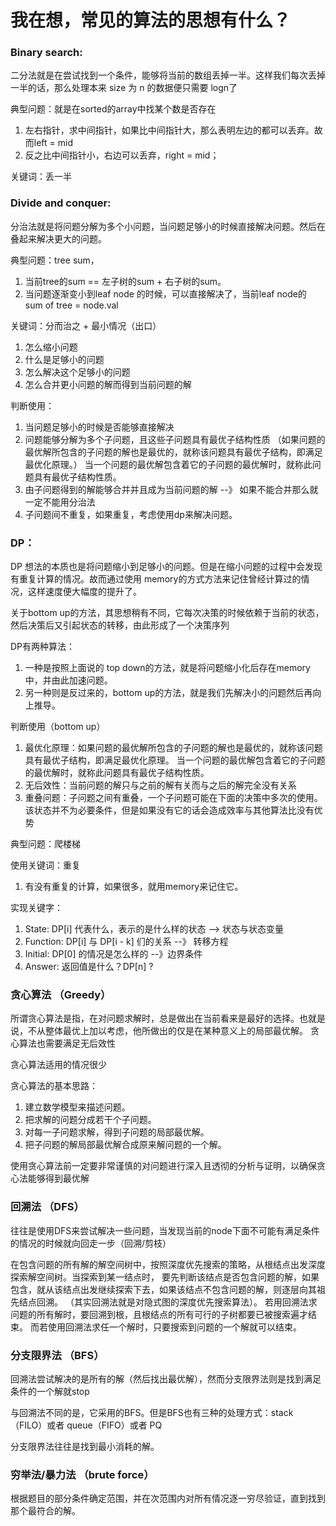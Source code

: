 
# 我在想，常见的算法的思想有什么？

### Binary search:
二分法就是在尝试找到一个条件，能够将当前的数组丢掉一半。这样我们每次丢掉一半的话，那么处理本来
size 为 n 的数据便只需要 logn了

典型问题：就是在sorted的array中找某个数是否存在
1.  左右指针，求中间指针，如果比中间指针大，那么表明左边的都可以丢弃。故而left = mid
2.  反之比中间指针小，右边可以丢弃，right = mid；

关键词：丢一半

### Divide and conquer:
分治法就是将问题分解为多个小问题，当问题足够小的时候直接解决问题。然后在叠起来解决更大的问题。

典型问题：tree sum，
1.  当前tree的sum == 左子树的sum + 右子树的sum。
2.  当问题逐渐变小到leaf node 的时候，可以直接解决了，当前leaf node的 sum of tree = node.val

关键词：分而治之 + 最小情况（出口）
1.  怎么缩小问题
2.  什么是足够小的问题
3.  怎么解决这个足够小的问题
4.  怎么合并更小问题的解而得到当前问题的解

判断使用：
1.  当问题足够小的时候是否能够直接解决
2.  问题能够分解为多个子问题，且这些子问题具有最优子结构性质 （如果问题的最优解所包含的子问题的解也是最优的，就称该问题具有最优子结构，即满足最优化原理。）
当一个问题的最优解包含着它的子问题的最优解时，就称此问题具有最优子结构性质。
3.  由子问题得到的解能够合并并且成为当前问题的解 --》 如果不能合并那么就一定不能用分治法
4.  子问题间不重复，如果重复，考虑使用dp来解决问题。
    

### DP：
DP 想法的本质也是将问题缩小到足够小的问题。但是在缩小问题的过程中会发现有重复计算的情况。故而通过使用
memory的方式方法来记住曾经计算过的情况，这样速度便大幅度的提升了。

关于bottom up的方法，其思想稍有不同，它每次决策的时候依赖于当前的状态，然后决策后又引起状态的转移，由此形成了一个决策序列

DP有两种算法：
1.  一种是按照上面说的 top down的方法，就是将问题缩小化后存在memory中，并由此加速问题。
2.  另一种则是反过来的，bottom up的方法，就是我们先解决小的问题然后再向上推导。
    

判断使用（bottom up）
1.  最优化原理：如果问题的最优解所包含的子问题的解也是最优的，就称该问题具有最优子结构，即满足最优化原理。
当一个问题的最优解包含着它的子问题的最优解时，就称此问题具有最优子结构性质。
2.  无后效性：当前问题的解只与之前的解有关而与之后的解完全没有关系
3.  重叠问题：子问题之间有重叠，一个子问题可能在下面的决策中多次的使用。该状态并不为必要条件，但是如果没有它的话会造成效率与其他算法比没有优势

典型问题：爬楼梯

使用关键词：重复
1. 有没有重复的计算，如果很多，就用memory来记住它。

实现关键字：
1. State: DP[i] 代表什么，表示的是什么样的状态 --> 状态与状态变量
2. Function: DP[i] 与 DP[i - k] 们的关系 --》 转移方程
3. Initial: DP[0] 的情况是怎么样的 --》边界条件
4. Answer: 返回值是什么？DP[n] ?

### 贪心算法 （Greedy）
所谓贪心算法是指，在对问题求解时，总是做出在当前看来是最好的选择。也就是说，不从整体最优上加以考虑，他所做出的仅是在某种意义上的局部最优解。
贪心算法也需要满足无后效性

贪心算法适用的情况很少

贪心算法的基本思路：
1.  建立数学模型来描述问题。
2.  把求解的问题分成若干个子问题。
3.  对每一子问题求解，得到子问题的局部最优解。
4.  把子问题的解局部最优解合成原来解问题的一个解。

使用贪心算法前一定要非常谨慎的对问题进行深入且透彻的分析与证明，以确保贪心法能够得到最优解


### 回溯法 （DFS）

往往是使用DFS来尝试解决一些问题，当发现当前的node下面不可能有满足条件的情况的时候就向回走一步（回溯/剪枝）

在包含问题的所有解的解空间树中，按照深度优先搜索的策略，从根结点出发深度探索解空间树。当探索到某一结点时，
要先判断该结点是否包含问题的解，如果包含，就从该结点出发继续探索下去，如果该结点不包含问题的解，则逐层向其祖先结点回溯。
（其实回溯法就是对隐式图的深度优先搜索算法）。
若用回溯法求问题的所有解时，要回溯到根，且根结点的所有可行的子树都要已被搜索遍才结束。
而若使用回溯法求任一个解时，只要搜索到问题的一个解就可以结束。

### 分支限界法 （BFS）

回溯法尝试解决的是所有的解（然后找出最优解），然而分支限界法则是找到满足条件的一个解就stop

与回溯法不同的是，它采用的BFS。但是BFS也有三种的处理方式：stack （FILO）或者 queue（FIFO）或者 PQ

分支限界法往往是找到最小消耗的解。

### 穷举法/暴力法 （brute force）

根据题目的部分条件确定范围，并在次范围内对所有情况逐一穷尽验证，直到找到那个最符合的解。
